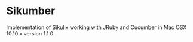 # Sikumber
Implementation of Sikulix working with JRuby and Cucumber in Mac OSX 10.10.x version 1.1.0
